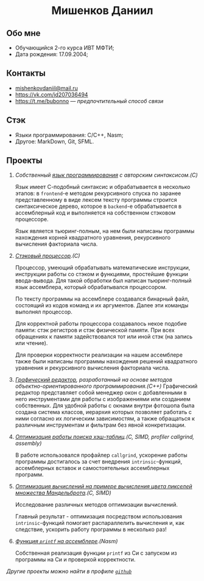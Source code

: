 # <div style=" text-align:center"> Мишенков Даниил </div>

## Обо мне
- Обучающийся 2-го курса ИВТ МФТИ;
- Дата рождения: 17.09.2004;

## Контакты
- mishenkovdaniil@mail.ru
- https://vk.com/id207036494
- https://t.me/bubonno — *предпочтительный способ связи*

## Стэк
- Языки программирования: C/C++, Nasm;
- Другое: MarkDown, Git, SFML.

## Проекты 
1. *Собственный [язык программирования](https://github.com/MishenkovDaniil/language) с авторским синтаксисом.(C)* 
    
    Язык имеет С-подобный синтаксис и обрабатывается в несколько этапов: в `frontend`-е 	методом рекурсивного спуска по заранее представленному в виде лексем тексту программы 	строится синтаксическое дерево, которое в `backend`-е обрабатывается в ассемблерный код и выполняется на собственном стэковом процессоре.

	Язык является тьюринг-полным, на нем были написаны программы нахождения корней 	квадратного уравнения, рекурсивного вычисления факториала числа.

2.  *[Стэковый процессор](https://github.com/MishenkovDaniil/assembler-cpu).(С)*

    Процессор, умеющий обрабатывать математические инструкции, инструкции работы со стэком и функциями, простейшие функции ввода-вывода. Для такой обработки был написан тьюринг-полный язык ассемблера, который обрабатывался процессором.

	По тексту программы на ассемблере создавался бинарный файл, состоящий из кодов 	команд и их аргументов. Далее эти команды выполнял процессор.
    
    Для корректной работы процессора создавалось некое подобие памяти: стэк регистров и стэк физической памяти. При всех обращениях к памяти задействовался тот или иной стэк (на запись или чтение).
	
    Для проверки корректности реализации на нашем ассемблере также были написаны 	программы нахождения решений квадратного уравнения и рекурсивного вычисления факториала числа.

3. *[Графический редактор](https://github.com/MishenkovDaniil/Photoshop), разработанный на основе методов объектно-ориентированного программирования.(C++)* 
    Графический редактор представляет собой менеджер окон с добавленными в него инструментами для работы с изображениями или созданием собственных.
	Для удобной работы с окнами внутри фотошопа была создана система классов, иерархия 	которых позволяет работать с ними согласно их логическим зависимостям, а также 	обращаться к различным инструментам и фильтрам без явной конкретизации.

3. *[Оптимизация работы поиска хэш-таблиц](https://github.com/MishenkovDaniil/Hash_table).(C, SIMD, profiler callgrind, assembly)* 

    В работе использовался профайлер `callgrind`, ускорение работы программы достигалось за счет внедрения `intrinsic`-функций, ассемблерных вставок и самостоятельных ассемблерных программ.

4. *[Оптимизация вычислений на примере вычисления цвета пикселей множества Мандельброта](https://github.com/MishenkovDaniil/Mandelbrot_set).(C, SIMD)*

    Исследование различных методов оптимизации вычислений. 

    Главный результат - оптимизация посредством использования `intrinsic`-функций помогает распараллелить вычисления и, как следствие, ускорить работу программы в несколько раз!

5. *[Функция `printf` на ассемблере](https://github.com/MishenkovDaniil/printf).(Nasm)*

    Собственная реализация функции `printf` из Си с запуском из программы на Си и проверкой корректности.

*Другие проекты можно найти в профиле [`github`](https://github.com/MishenkovDaniil)*
